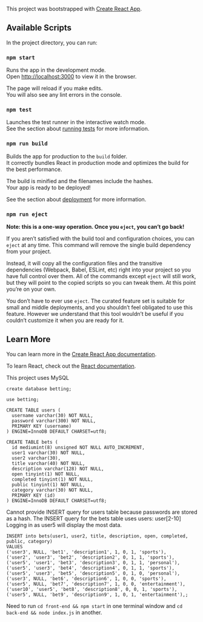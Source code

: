 This project was bootstrapped with [Create React App](https://github.com/facebook/create-react-app).

## Available Scripts

In the project directory, you can run:

### `npm start`

Runs the app in the development mode.<br>
Open [http://localhost:3000](http://localhost:3000) to view it in the browser.

The page will reload if you make edits.<br>
You will also see any lint errors in the console.

### `npm test`

Launches the test runner in the interactive watch mode.<br>
See the section about [running tests](https://facebook.github.io/create-react-app/docs/running-tests) for more information.

### `npm run build`

Builds the app for production to the `build` folder.<br>
It correctly bundles React in production mode and optimizes the build for the best performance.

The build is minified and the filenames include the hashes.<br>
Your app is ready to be deployed!

See the section about [deployment](https://facebook.github.io/create-react-app/docs/deployment) for more information.

### `npm run eject`

**Note: this is a one-way operation. Once you `eject`, you can’t go back!**

If you aren’t satisfied with the build tool and configuration choices, you can `eject` at any time. This command will remove the single build dependency from your project.

Instead, it will copy all the configuration files and the transitive dependencies (Webpack, Babel, ESLint, etc) right into your project so you have full control over them. All of the commands except `eject` will still work, but they will point to the copied scripts so you can tweak them. At this point you’re on your own.

You don’t have to ever use `eject`. The curated feature set is suitable for small and middle deployments, and you shouldn’t feel obligated to use this feature. However we understand that this tool wouldn’t be useful if you couldn’t customize it when you are ready for it.

## Learn More

You can learn more in the [Create React App documentation](https://facebook.github.io/create-react-app/docs/getting-started).

To learn React, check out the [React documentation](https://reactjs.org/).


This project uses MySQL

`create database betting;`

`use betting;`

```
CREATE TABLE users (
  username varchar(30) NOT NULL,
  password varchar(300) NOT NULL,
  PRIMARY KEY (username)
) ENGINE=InnoDB DEFAULT CHARSET=utf8;
```

```
CREATE TABLE bets (
  id mediumint(8) unsigned NOT NULL AUTO_INCREMENT,
  user1 varchar(30) NOT NULL,
  user2 varchar(30),
  title varchar(40) NOT NULL,
  description varchar(128) NOT NULL,
  open tinyint(1) NOT NULL,
  completed tinyint(1) NOT NULL,
  public tinyint(1) NOT NULL,
  category varchar(30) NOT NULL,
  PRIMARY KEY (id)
) ENGINE=InnoDB DEFAULT CHARSET=utf8;
```

Cannot provide INSERT query for users table because passwords are stored as a hash. The INSERT query for the bets table uses users: user[2-10]<br>
Logging in as user5 will display the most data.

```
INSERT into bets(user1, user2, title, description, open, completed, public, category)
VALUES
('user3', NULL, 'bet1', 'description1', 1, 0, 1, 'sports'),
('user2', 'user3', 'bet2', 'description2', 0, 1, 1, 'sports'),
('user5', 'user1', 'bet3', 'description3', 0, 1, 1, 'personal'),
('user5', 'user3', 'bet4', 'description4', 0, 1, 1, 'sports'),
('user5', 'user3', 'bet5', 'description5', 0, 1, 0, 'personal'),
('user3', NULL, 'bet6', 'description6', 1, 0, 0, 'sports'),
('user5', NULL, 'bet7', 'description7', 1, 0, 0, 'entertainment'),
('user10', 'user5', 'bet8', 'description8', 0, 0, 1, 'sports'),
('user5', NULL, 'bet9', 'description9', 1, 0, 1, 'entertainment'),;
```

Need to run `cd front-end && npm start` in one terminal window and `cd back-end && node index.js` in another.
